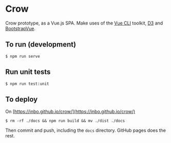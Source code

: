 # Crow

Crow prototype, as a Vue.js SPA. Make uses of the [Vue CLI](https://cli.vuejs.org/) toolkit, [D3](https://d3js.org/) and [BootstrapVue](https://bootstrap-vue.js.org/).

## To run (development)

```
$ npm run serve
```

## Run unit tests

```
$ npm run test:unit
```

## To deploy

On [https://inbo.github.io/crow/](https://inbo.github.io/crow/)

```
$ rm -rf ./docs && npm run build && mv ./dist ./docs
```

Then commit and push, including the `docs` directory. GitHub pages does the rest. 
